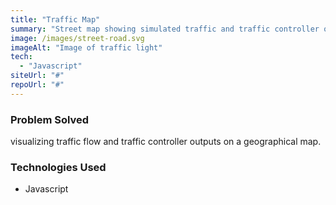 ```yaml
---
title: "Traffic Map"
summary: "Street map showing simulated traffic and traffic controller outputs."
image: /images/street-road.svg
imageAlt: "Image of traffic light"
tech:
  - "Javascript"
siteUrl: "#"
repoUrl: "#"
---
```


### Problem Solved

visualizing traffic flow and traffic controller outputs on a geographical map.

### Technologies Used

- Javascript
